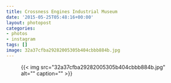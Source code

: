 ```yaml
---
title: Crossness Engines Industrial Museum
date: '2015-05-25T05:48:16+00:00'
layout: photopost
categories:
- photos
- instagram
tags: []
image: 32a37cfba29282005305b404cbbb884b.jpg
---
```


<figure class="photo photo--square">
  {{< img src="32a37cfba29282005305b404cbbb884b.jpg" alt="" caption="" >}}

</figure>




